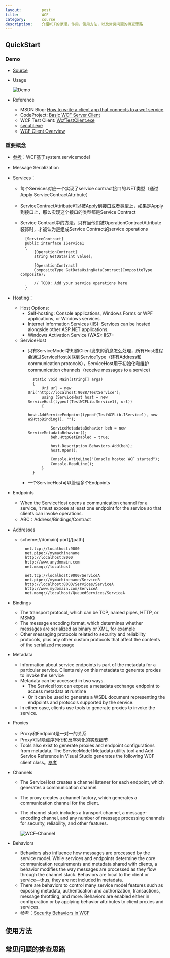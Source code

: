 ```yaml
---
layout:         post
title:          WCF
category:       course
description:    介绍WCF的原理，作用，使用方法，以及常见问题的排查思路
---
```


## QuickStart

### Demo
- [Source](http://github.com/wu-wenxiang/wwxPOC/tree/master/cs_wcf)
- Usage

	![Demo](http://7xudfs.com1.z0.glb.clouddn.com/d051a67046a746a2bc4281098065790d-TestWCF.png)

- Reference
	- MSDN Blog: [How to write a client app that connects to a wcf service](https://blogs.msdn.microsoft.com/brunoterkaly/2013/10/28/wcf-programming-how-to-write-a-client-app-that-connects-to-a-wcf-service/)
	- CodeProject: [Basic WCF Server Client](http://www.codeproject.com/Tips/642296/Hello-World-Basic-Server-Client-Example-of-WCF)
	- WCF Test Client: [WcfTestClient.exe](https://msdn.microsoft.com/en-us/library/bb552364(v=vs.110).aspx)
	- [svcutil.exe](https://msdn.microsoft.com/en-us/library/ms733133(v=vs.110).aspx)
	- [WCF Client Overview](https://msdn.microsoft.com/en-us/library/ms735103(v=vs.110).aspx)

### 重要概念
- [参考](https://www.safaribooksonline.com/library/view/learning-wcf/9780596101626/ch01s03.html)：WCF基于system.servicemodel
- Message Serialization
- Services：
	- 每个Services对应一个实现了service contract接口的.NET类型（通过Apply ServiceContractAttribute）
	- ServiceContractAttribute可以被Apply到接口或者类型上，如果是Apply到接口上，那么实现这个接口的类型都是Service Contract
	- Service Contract中的方法，只有当他们被OperationContractAttribute装饰时，才被认为是组成Service Contract的service operations

		    [ServiceContract]
		    public interface IService1
		    {
		        [OperationContract]
		        string GetData(int value);
		
		        [OperationContract]
		        CompositeType GetDataUsingDataContract(CompositeType composite);
		
		        // TODO: Add your service operations here
		    }

- Hosting：
	- Host Options: 
		- Self-hosting: Console applications, Windows Forms or WPF applications, or Windows services.
		- Internet Information Services (IIS): Services can be hosted alongside other ASP.NET applications.
		- Windows Activation Service (WAS): IIS7+
	- ServiceHost
		- 只有ServiceModel才知道Client发来的消息怎么处理，所有Host进程会通过ServiceHost关联到ServiceType（还有Address和communication protocols），ServiceHost用于初始化和维护communication channels（receive messages to a service）

		        static void Main(string[] args)
		        {
		            Uri url = new Uri("http://localhost:9088/TestService");
		            using (ServiceHost host = new ServiceHost(typeof(TestWCFLib.Service1), url))
		            {
		                host.AddServiceEndpoint(typeof(TestWCFLib.IService1), new WSHttpBinding(), "");
		
		                ServiceMetadataBehavior beh = new ServiceMetadataBehavior();
		                beh.HttpGetEnabled = true;
		
		                host.Description.Behaviors.Add(beh);
		                host.Open();
		
		                Console.WriteLine("Console hosted WCF started");
		                Console.ReadLine();
		            }
		        }

		- 一个ServiceHost可以管理多个Endpoints
- Endpoints
	- When the ServiceHost opens a communication channel for a service, it must expose at least one endpoint for the service so that clients can invoke operations.
	- ABC：Address/Bindings/Contract
- Addresses
	- scheme://domain[:port]/[path]

			net.tcp://localhost:9000
			net.pipe://mymachinename
			http://localhost:8000
			http://www.anydomain.com
			net.msmq://localhost
			
			net.tcp://localhost:9000/ServiceA
			net.pipe://mymachinename/ServiceB
			http://localhost:8000/Services/ServiceA
			http://www.mydomain.com/ServiceA
			net.msmq://localhost/QueuedServices/ServiceA

- Bindings
	- The transport protocol, which can be TCP, named pipes, HTTP, or MSMQ
	- The message encoding format, which determines whether messages are serialized as binary or XML, for example
	- Other messaging protocols related to security and reliability protocols, plus any other custom protocols that affect the contents of the serialized message
- Metadata
	- Information about service endpoints is part of the metadata for a particular service. Clients rely on this metadata to generate proxies to invoke the service
	- Metadata can be accessed in two ways.
		- The ServiceHost can expose a metadata exchange endpoint to access metadata at runtime
		- Or it can be used to generate a WSDL document representing the endpoints and protocols supported by the service. 
	- In either case, clients use tools to generate proxies to invoke the service.
- Proxies
	- Proxy和Endpoint是一对一的关系
	- Proxy可以隐藏序列化和反序列化的实现细节
	- Tools also exist to generate proxies and endpoint configurations from metadata. The ServiceModel Metadata utility tool and Add Service Reference in Visual Studio generates the following WCF client class。[参考](https://msdn.microsoft.com/en-us/library/ms734691%28v=vs.110%29.aspx?f=255&MSPPError=-2147217396)
- Channels
	- The ServiceHost creates a channel listener for each endpoint, which generates a communication channel. 
	- The proxy creates a channel factory, which generates a communication channel for the client. 
	- The channel stack includes a transport channel, a message-encoding channel, and any number of message processing channels for security, reliability, and other features.

		![WCF-Channel](https://www.safaribooksonline.com/library/view/learning-wcf/9780596101626/httpatomoreillycomsourceoreillyimages85082.png)

- Behaviors
	- Behaviors also influence how messages are processed by the service model. While services and endpoints determine the core communication requirements and metadata shared with clients, a behavior modifies the way messages are processed as they flow through the channel stack. Behaviors are local to the client or service—thus, they are not included in metadata.
	- There are behaviors to control many service model features such as exposing metadata, authentication and authorization, transactions, message throttling, and more. Behaviors are enabled either in configuration or by applying behavior attributes to client proxies and services.
	- 参考：[Security Behaviors in WCF](https://msdn.microsoft.com/en-us/library/ms731199(v=vs.110).aspx)

## 使用方法

## 常见问题的排查思路